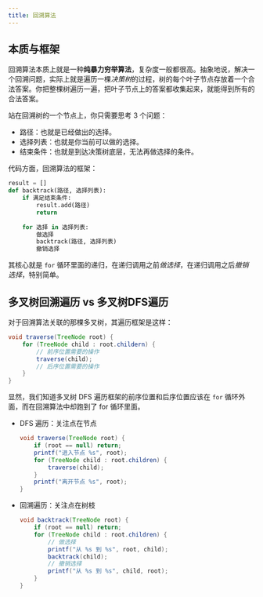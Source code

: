 ```yaml
---
title: 回溯算法
---
```


## 本质与框架

回溯算法本质上就是一种**纯暴力穷举算法**，复杂度一般都很高。抽象地说，解决一个回溯问题，实际上就是遍历一棵*决策树*的过程，树的每个叶子节点存放着一个合法答案。你把整棵树遍历一遍，把叶子节点上的答案都收集起来，就能得到所有的合法答案。

站在回溯树的一个节点上，你只需要思考 3 个问题：

- 路径：也就是已经做出的选择。
- 选择列表：也就是你当前可以做的选择。
- 结束条件：也就是到达决策树底层，无法再做选择的条件。

代码方面，回溯算法的框架：

```python
result = []
def backtrack(路径, 选择列表):
    if 满足结束条件:
        result.add(路径)
        return
    
    for 选择 in 选择列表:
        做选择
        backtrack(路径, 选择列表)
        撤销选择
```

其核心就是 `for` 循环里面的递归，在递归调用之前*做选择*，在递归调用之后*撤销选择*，特别简单。

## 多叉树回溯遍历 vs 多叉树DFS遍历

对于回溯算法关联的那棵多叉树，其遍历框架是这样：

```java
void traverse(TreeNode root) {
    for (TreeNode child : root.childern) {
        // 前序位置需要的操作
        traverse(child);
        // 后序位置需要的操作
    }
}
```

显然，我们知道多叉树 DFS 遍历框架的前序位置和后序位置应该在 `for` 循环外面，而在回溯算法中却跑到了 for 循环里面。

- DFS 遍历：关注点在节点

  ```java
  void traverse(TreeNode root) {
      if (root == null) return;
      printf("进入节点 %s", root);
      for (TreeNode child : root.children) {
          traverse(child);
      }
      printf("离开节点 %s", root);
  }
  ```

- 回溯遍历：关注点在树枝

  ```java
  void backtrack(TreeNode root) {
      if (root == null) return;
      for (TreeNode child : root.children) {
          // 做选择
          printf("从 %s 到 %s", root, child);
          backtrack(child);
          // 撤销选择
          printf("从 %s 到 %s", child, root);
      }
  }
  ```

